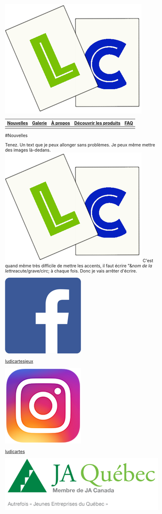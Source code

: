 
<img src="Logo.png" alt="Notre logo">

|<a href="Nouvelles.html">Nouvelles</a>|<a href="Galerie.html">Galerie</a>|<a href="A propos.html">&Agrave; propos</a>|<a href="Decouvrir.html">D&eacute;couvrir les produits</a>|<a href="FAQ.html">FAQ</a>|
|----|----|----|----|----|
|    |    |    |    |    |

#Nouvelles


<div class="news">
<p>Tenez. Un text que je peux allonger sans probl&egrave;mes. Je peux m&ecirc;me mettre des images l&agrave;-dedans.
<img src="Logo.png"> C'est quand m&ecirc;me tr&egrave;s difficile de mettre les accents, il faut &eacute;crire "&<i>nom de la lettre</i>acute/grave/circ; &agrave; chaque fois. Donc je vais arr&ecirc;ter d'&eacute;crire.</p>
</div>


<div class="contact">
<div class="sub-contact">
<img src="fb logo.png">
<p><a href="https://www.facebook.com/ludicartesjeux/">ludicartesjeux</p>
</div>

<div class="sub-contact">
<img src="ig logo.png">
<p><a href="https://www.instagram.com/ludicartes/">ludicartes</p>
</div>

</div>
<img src="ja logo.png">

</body>
</html>
